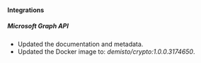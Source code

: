 
#### Integrations

##### Microsoft Graph API

- Updated the documentation and metadata. 
- Updated the Docker image to: *demisto/crypto:1.0.0.3174650*.
